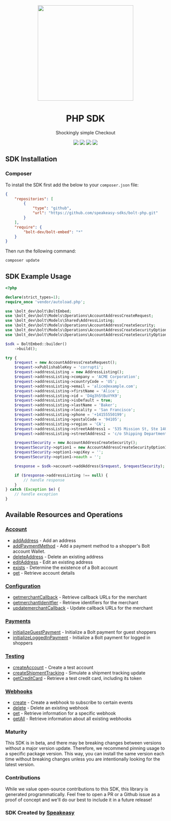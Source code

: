 <div align="center">
    <img src="https://github.com/speakeasy-sdks/bolt-java/assets/6267663/3e741d7f-a84e-4cce-b60b-4f3a98fe48f4" width="300">
    <h1>PHP SDK</h1>
   <p>Shockingly simple Checkout</p>
    <a href="https://speakeasyapi.dev/"><img src="https://custom-icon-badges.demolab.com/badge/-Built%20By%20Speakeasy-212015?style=for-the-badge&logoColor=FBE331&logo=speakeasy&labelColor=545454" /></a>
   <a href="https://help.bolt.com/api-bolt/"><img src="https://img.shields.io/static/v1?label=Docs&message=API Ref&color=000&style=for-the-badge" /></a>
   <a href="https://github.com/speakeasy-sdks/bolt-php/actions"><img src="https://img.shields.io/github/actions/workflow/status/speakeasy-sdks/bolt-php/speakeasy_sdk_generation.yml?style=for-the-badge" /></a>
  <a href="https://opensource.org/licenses/MIT"><img src="https://img.shields.io/badge/License-MIT-blue.svg?style=for-the-badge" /></a>
</div>

<!-- Start SDK Installation -->
## SDK Installation

### Composer

To install the SDK first add the below to your `composer.json` file:

```json
{
    "repositories": [
        {
            "type": "github",
            "url": "https://github.com/speakeasy-sdks/bolt-php.git"
        }
    ],
    "require": {
        "bolt-dev/bolt-embed": "*"
    }
}
```

Then run the following command:

```bash
composer update
```
<!-- End SDK Installation -->

## SDK Example Usage
<!-- Start SDK Example Usage -->


```php
<?php

declare(strict_types=1);
require_once 'vendor/autoload.php';

use \bolt_dev\bolt\BoltEmbed;
use \bolt_dev\bolt\Models\Operations\AccountAddressCreateRequest;
use \bolt_dev\bolt\Models\Shared\AddressListing;
use \bolt_dev\bolt\Models\Operations\AccountAddressCreateSecurity;
use \bolt_dev\bolt\Models\Operations\AccountAddressCreateSecurityOption1;
use \bolt_dev\bolt\Models\Operations\AccountAddressCreateSecurityOption2;

$sdk = BoltEmbed::builder()
    ->build();

try {
    $request = new AccountAddressCreateRequest();
    $request->xPublishableKey = 'corrupti';
    $request->addressListing = new AddressListing();
    $request->addressListing->company = 'ACME Corporation';
    $request->addressListing->countryCode = 'US';
    $request->addressListing->email = 'alice@example.com';
    $request->addressListing->firstName = 'Alice';
    $request->addressListing->id = 'D4g3h5tBuVYK9';
    $request->addressListing->isDefault = true;
    $request->addressListing->lastName = 'Baker';
    $request->addressListing->locality = 'San Francisco';
    $request->addressListing->phone = '+14155550199';
    $request->addressListing->postalCode = '94105';
    $request->addressListing->region = 'CA';
    $request->addressListing->streetAddress1 = '535 Mission St, Ste 1401';
    $request->addressListing->streetAddress2 = 'c/o Shipping Department';

    $requestSecurity = new AccountAddressCreateSecurity();
    $requestSecurity->option1 = new AccountAddressCreateSecurityOption1();
    $requestSecurity->option1->apiKey = '';
    $requestSecurity->option1->oauth = '';

    $response = $sdk->account->addAddress($request, $requestSecurity);

    if ($response->addressListing !== null) {
        // handle response
    }
} catch (Exception $e) {
    // handle exception
}
```
<!-- End SDK Example Usage -->

<!-- Start SDK Available Operations -->
## Available Resources and Operations


### [Account](docs/sdks/account/README.md)

* [addAddress](docs/sdks/account/README.md#addaddress) - Add an address
* [addPaymentMethod](docs/sdks/account/README.md#addpaymentmethod) - Add a payment method to a shopper's Bolt account Wallet.
* [deleteAddress](docs/sdks/account/README.md#deleteaddress) - Delete an existing address
* [editAddress](docs/sdks/account/README.md#editaddress) - Edit an existing address
* [exists](docs/sdks/account/README.md#exists) - Determine the existence of a Bolt account
* [get](docs/sdks/account/README.md#get) - Retrieve account details

### [Configuration](docs/sdks/configuration/README.md)

* [getmerchantCallback](docs/sdks/configuration/README.md#getmerchantcallback) - Retrieve callback URLs for the merchant
* [getmerchantIdenitfier](docs/sdks/configuration/README.md#getmerchantidenitfier) - Retrieve identifiers for the merchant
* [updatemerchantCallback](docs/sdks/configuration/README.md#updatemerchantcallback) - Update callback URLs for the merchant

### [Payments](docs/sdks/payments/README.md)

* [initializeGuestPayment](docs/sdks/payments/README.md#initializeguestpayment) - Initialize a Bolt payment for guest shoppers
* [initializeLoggedInPayment](docs/sdks/payments/README.md#initializeloggedinpayment) - Initialize a Bolt payment for logged in shoppers

### [Testing](docs/sdks/testing/README.md)

* [createAccount](docs/sdks/testing/README.md#createaccount) - Create a test account
* [createShipmentTracking](docs/sdks/testing/README.md#createshipmenttracking) - Simulate a shipment tracking update
* [getCreditCard](docs/sdks/testing/README.md#getcreditcard) - Retrieve a test credit card, including its token

### [Webhooks](docs/sdks/webhooks/README.md)

* [create](docs/sdks/webhooks/README.md#create) - Create a webhook to subscribe to certain events
* [delete](docs/sdks/webhooks/README.md#delete) - Delete an existing webhook
* [get](docs/sdks/webhooks/README.md#get) - Retrieve information for a specific webhook
* [getAll](docs/sdks/webhooks/README.md#getall) - Retrieve information about all existing webhooks
<!-- End SDK Available Operations -->

### Maturity

This SDK is in beta, and there may be breaking changes between versions without a major version update. Therefore, we recommend pinning usage
to a specific package version. This way, you can install the same version each time without breaking changes unless you are intentionally
looking for the latest version.

### Contributions

While we value open-source contributions to this SDK, this library is generated programmatically.
Feel free to open a PR or a Github issue as a proof of concept and we'll do our best to include it in a future release!

### SDK Created by [Speakeasy](https://docs.speakeasyapi.dev/docs/using-speakeasy/client-sdks)
